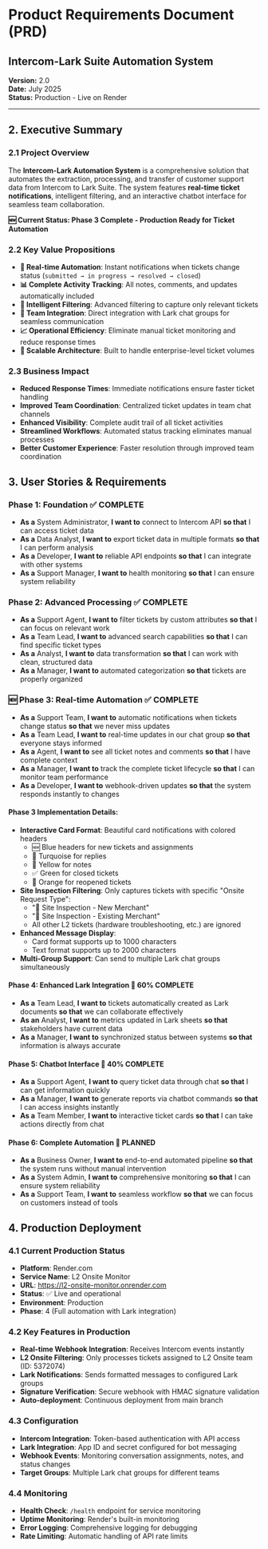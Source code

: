 # Product Requirements Document (PRD)
## Intercom-Lark Suite Automation System

**Version:** 2.0  
**Date:** July 2025  
**Status:** Production - Live on Render  

---

## 2. Executive Summary

### 2.1 Project Overview
The **Intercom-Lark Automation System** is a comprehensive solution that automates the extraction, processing, and transfer of customer support data from Intercom to Lark Suite. The system features **real-time ticket notifications**, intelligent filtering, and an interactive chatbot interface for seamless team collaboration.

**🆕 Current Status: Phase 3 Complete - Production Ready for Ticket Automation**

### 2.2 Key Value Propositions
- **🚀 Real-time Automation**: Instant notifications when tickets change status (`submitted → in progress → resolved → closed`)
- **📊 Complete Activity Tracking**: All notes, comments, and updates automatically included
- **🎯 Intelligent Filtering**: Advanced filtering to capture only relevant tickets
- **💬 Team Integration**: Direct integration with Lark chat groups for seamless communication
- **📈 Operational Efficiency**: Eliminate manual ticket monitoring and reduce response times
- **🔄 Scalable Architecture**: Built to handle enterprise-level ticket volumes

### 2.3 Business Impact
- **Reduced Response Times**: Immediate notifications ensure faster ticket handling
- **Improved Team Coordination**: Centralized ticket updates in team chat channels
- **Enhanced Visibility**: Complete audit trail of all ticket activities
- **Streamlined Workflows**: Automated status tracking eliminates manual processes
- **Better Customer Experience**: Faster resolution through improved team coordination

## 3. User Stories & Requirements

### Phase 1: Foundation ✅ **COMPLETE**
- **As a** System Administrator, **I want to** connect to Intercom API **so that** I can access ticket data
- **As a** Data Analyst, **I want to** export ticket data in multiple formats **so that** I can perform analysis
- **As a** Developer, **I want to** reliable API endpoints **so that** I can integrate with other systems
- **As a** Support Manager, **I want to** health monitoring **so that** I can ensure system reliability

### Phase 2: Advanced Processing ✅ **COMPLETE**
- **As a** Support Agent, **I want to** filter tickets by custom attributes **so that** I can focus on relevant work
- **As a** Team Lead, **I want to** advanced search capabilities **so that** I can find specific ticket types
- **As a** Analyst, **I want to** data transformation **so that** I can work with clean, structured data
- **As a** Manager, **I want to** automated categorization **so that** tickets are properly organized

### **🆕 Phase 3: Real-time Automation** ✅ **COMPLETE**
- **As a** Support Team, **I want to** automatic notifications when tickets change status **so that** we never miss updates
- **As a** Team Lead, **I want to** real-time updates in our chat group **so that** everyone stays informed
- **As a** Agent, **I want to** see all ticket notes and comments **so that** I have complete context
- **As a** Manager, **I want to** track the complete ticket lifecycle **so that** I can monitor team performance
- **As a** Developer, **I want to** webhook-driven updates **so that** the system responds instantly to changes

#### **Phase 3 Implementation Details:**
- **Interactive Card Format**: Beautiful card notifications with colored headers
  - 🆕 Blue headers for new tickets and assignments
  - 💬 Turquoise for replies
  - 📝 Yellow for notes
  - ✅ Green for closed tickets
  - 🔄 Orange for reopened tickets
- **Site Inspection Filtering**: Only captures tickets with specific "Onsite Request Type":
  - "👥 Site Inspection - New Merchant"
  - "👥 Site Inspection - Existing Merchant"
  - All other L2 tickets (hardware troubleshooting, etc.) are ignored
- **Enhanced Message Display**: 
  - Card format supports up to 1000 characters
  - Text format supports up to 2000 characters
- **Multi-Group Support**: Can send to multiple Lark chat groups simultaneously

#### Phase 4: Enhanced Lark Integration 🔄 **60% COMPLETE**
- **As a** Team Lead, **I want to** tickets automatically created as Lark documents **so that** we can collaborate effectively
- **As an** Analyst, **I want to** metrics updated in Lark sheets **so that** stakeholders have current data
- **As a** Manager, **I want to** synchronized status between systems **so that** information is always accurate

#### Phase 5: Chatbot Interface 🔄 **40% COMPLETE**
- **As a** Support Agent, **I want to** query ticket data through chat **so that** I can get information quickly
- **As a** Manager, **I want to** generate reports via chatbot commands **so that** I can access insights instantly
- **As a** Team Member, **I want to** interactive ticket cards **so that** I can take actions directly from chat

#### Phase 6: Complete Automation 📅 **PLANNED**
- **As a** Business Owner, **I want to** end-to-end automated pipeline **so that** the system runs without manual intervention
- **As a** System Admin, **I want to** comprehensive monitoring **so that** I can ensure system reliability
- **As a** Support Team, **I want to** seamless workflow **so that** we can focus on customers instead of tools

## 4. Production Deployment

### 4.1 Current Production Status
- **Platform**: Render.com
- **Service Name**: L2 Onsite Monitor
- **URL**: https://l2-onsite-monitor.onrender.com
- **Status**: ✅ Live and operational
- **Environment**: Production
- **Phase**: 4 (Full automation with Lark integration)

### 4.2 Key Features in Production
- **Real-time Webhook Integration**: Receives Intercom events instantly
- **L2 Onsite Filtering**: Only processes tickets assigned to L2 Onsite team (ID: 5372074)
- **Lark Notifications**: Sends formatted messages to configured Lark groups
- **Signature Verification**: Secure webhook with HMAC signature validation
- **Auto-deployment**: Continuous deployment from main branch

### 4.3 Configuration
- **Intercom Integration**: Token-based authentication with API access
- **Lark Integration**: App ID and secret configured for bot messaging
- **Webhook Events**: Monitoring conversation assignments, notes, and status changes
- **Target Groups**: Multiple Lark chat groups for different teams

### 4.4 Monitoring
- **Health Check**: `/health` endpoint for service monitoring
- **Uptime Monitoring**: Render's built-in monitoring
- **Error Logging**: Comprehensive logging for debugging
- **Rate Limiting**: Automatic handling of API rate limits 